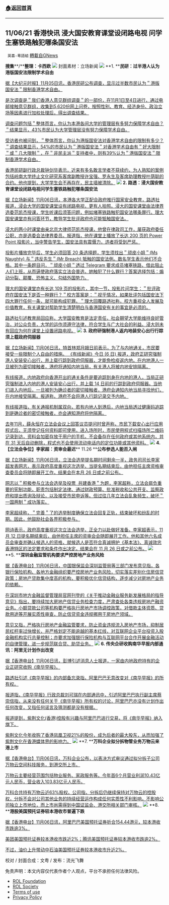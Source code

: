 ###  [:house:返回首頁](https://github.com/ourhimalayas/txt)
---


## 11/06/21 香港快讯 浸大国安教育课堂设闭路电视 问学生塞铁路触犯哪条国安法
` 英喜-粵語組` [轉載自GNews](https://gnews.org/zh-hans/1643759/)

**搜集****/****整理：卡西欧**
![](https://assets.gnews.org/wp-content/uploads/2021/11/1106fenmian.jpg)
封面素材：立场新闻
![](https://assets.gnews.org/wp-content/uploads/2021/11/Screen-Shot-2021-11-06-at-9.48.22-AM.png)
**1. ****民研：过半港人认为港版国安法限制学术自由**

[据【大纪元时报】11月05日讯，香港民研公布调查，显示过半数市民认为＂港版国安法＂限制香港学术自由。](https://hk.epochtimes.com/news/2021-11-05/14522824)

[是次调查是＂我们香港人意见群组调查＂的一部份，在11月1日至4日进行，通过电邮接触意见群组，收集到5,620份网上问卷，按照性别、教育、经济身份、政治立场等因素进行加权处理后，得出调查结果。](https://hk.epochtimes.com/news/2021-11-05/14522824)

[调查问题包括＂整体而言，你认为本港各间大学的管理层有多努力保障学术自由？＂结果显示，43%市民认为大学管理层没有努力保障学术自由。](https://hk.epochtimes.com/news/2021-11-05/14522824)

[受访者也被问到，＂整体而言，你认为港版国安法对香港学术自由的限制有多少？＂调查结果显示，54%的市民认为＂港版国安法＂对香港学术自由有＂好大限制＂或＂几大限制＂，在＂非民主派＂支持者中，则有39%认为＂港版国安法＂限制香港学术自由。](https://hk.epochtimes.com/news/2021-11-05/14522824)

[香港民研副行政总裁钟剑华表示，近来有多名敢言学者不获续约，为人熟知的案例包括岭南大学终止文化研究系客席副教授许宝强、罗永生及客席助理教授叶荫聪的合约。他也提到，大学学生会不再存在，民主墙被清除。](https://hk.epochtimes.com/news/2021-11-05/14522824)
![](https://assets.gnews.org/wp-content/uploads/2021/11/Screen-Shot-2021-11-06-at-9.48.34-AM.png)
**2. ****路透：浸大国安教育课堂设闭路电视****问学生塞铁路触犯哪条国安法**

[据【立场新闻】11月06日讯，本港各大学正配合政府推行国家安全教育，路透社报道，浸会大学的国安课堂设有闭路电视，更有人拍照。浸大的国安课堂由法律界选委范凯杰授课，学生听课后须答问题，例如堵塞铁路触犯国安法哪条罪行。理大国安课堂亦有问答环节，教导学生批评政府也可能牴触国安法。](https://www.thestandnews.com/politics/路透浸大國安教育課堂設-cctv-問學生塞鐵觸犯哪條國安法)

[浸大的两小时课堂由亲北京大律师范凯杰授课，他曾在律政司工作，屡获政府委任公职，亦是选委会法律界委员。报道指，他在课堂上播放了长达 200 页的 Power Point 投影片，当中警告学生，国安法具有震慑力，违者将受到严惩。](https://www.thestandnews.com/politics/路透浸大國安教育課堂設-cctv-問學生塞鐵觸犯哪條國安法)

[投影片播放完毕后，学生必须回答 20 条选择题，学生须找出＂顽皮小姐＂(Ms Naughty) 与＂违反先生＂(Mr Breach) 牴触的国安法例。数名学生表示他们不合格。其中一条题目问，＂顽皮小姐＂透过 Telegram 要求成员堵塞铁路，借此阻止人们上班，从而逼使政府落实立法会普选，她触犯了什么罪行？答案选择包括：煽动分裂、颠覆、恐怖主义、勾结外国势力。](https://www.thestandnews.com/politics/路透浸大國安教育課堂設-cctv-問學生塞鐵觸犯哪條國安法)

[理大的国安课堂亦有长达 109 页的投影片，其中一节，投影片问学生：＂批评政府在国安法下是否一种罪行？＂校方答案是：＂视乎情况，如果批评包括国安法下四大罪行任何一条，就可能构成犯罪。＂理大回覆路透社称，校方重视全人发展及价值教育，有关课堂对帮助学生清楚明白与香港国安有关的事宜是必须的。](https://www.thestandnews.com/politics/路透浸大國安教育課堂設-cctv-問學生塞鐵觸犯哪條國安法)

[路透社引述教育局回应称，大学国安教育是法定责任，社会期望大学能维持良好管治，对公众负责，大学的运作须遵守法律，符合学生与广大社会的利益。浸大则未有回应为何在课堂上设置闭路电视。](https://www.thestandnews.com/politics/路透浸大國安教育課堂設-cctv-問學生塞鐵觸犯哪條國安法)
![](https://assets.gnews.org/wp-content/uploads/2021/11/Screen-Shot-2021-11-06-at-9.48.43-AM.png)
**3. ****政府研强制港人返内地装安心出行****行踪须上载政府伺服器**

[据【立场新闻】11月06日讯，特首林郑月娥日前表示，为了与内地通关，市民要接受一些限制个人自由的措施。 《有线新闻》今日 (6 日) 报道，政府正研究强制港人安装安心出行，并上载行踪到政府伺服器，才能免检疫返内地。在内地港人一旦被列为密切接触者，港府将通知内地当局，有关港人将被内地安排隔离。](https://www.thestandnews.com/society/ab有線政府研強制港人返內地裝安心出行-行蹤須上載政府伺服器)

[有线报道，内地政府向香港开出的通关条件是要追踪到身在内地的港人，当局正研究强制进入内地的港人安装安心出行，并上载 14 日前的行踪到政府伺服器。当他们进入内地后，一旦被列为确诊者的密切接触者，港府会通知内地当局寻找他们，在内地接受隔离。报道称，港府不会将港人行踪记录交予内地。](https://www.thestandnews.com/society/ab有線政府研強制港人返內地裝安心出行-行蹤須上載政府伺服器)

[有线报道指，有关通报机制属双向，若有内地人到港后，内地当局透过健康码追踪到是确诊者的密切接触者，亦会通知港府将他隔离。](https://www.thestandnews.com/society/ab有線政府研強制港人返內地裝安心出行-行蹤須上載政府伺服器)

[去年11月，薛永恒在立法会会议上回答议员提问时曾声称，市民下载安心出行应用程式后，无须登记任何资料即可使用，进入场所时，市民使用程式扫描场所二维码记录到访，资料会加密存放于用户的手机，不会备存在任何政府或其他系统内，并在 31 天后自动删除，程式也不会使用流动电话内的定位功能或其他资料。](https://www.thestandnews.com/society/ab有線政府研強制港人返內地裝安心出行-行蹤須上載政府伺服器)
![](https://assets.gnews.org/wp-content/uploads/2021/11/Screen-Shot-2021-11-06-at-9.48.55-AM.png)
**4.****【立法会争位】李家超：资审会最****迟**** 11.26 ****公布参选人能否入闸**

[据【立场新闻】11月06日讯，立法会选举提名期时间剩余一半，政务司司长李家超发表网志，表示政府高度重视这次选举，当提名期结束后，由他担任主席资格审查委员会将随即展开工作，结果会在本月 26 日或之前公布。](https://www.thestandnews.com/politics/立法會爭位李家超資審會最遲-1126-公佈參選人能否入閘)

[网志以＂积极参与立法会选举及投票  共建香港＂为题，李家超称，立法会肩负重要的宪制功能，职责包括制定法律、通过财政预算、批准税收和公共开支、监察政府和提出质询及辩论，以及接受市民申诉等。但过往几年立法会乱象频生，破坏＂一国两制＂成功落实。](https://www.thestandnews.com/politics/立法會爭位李家超資審會最遲-1126-公佈參選人能否入閘)

[李家超续称，＂完善＂了的选举制度确保立法会回复正轨，结束破坏和纷乱的时期。因此，他鼓励社会各界积极参与。](https://www.thestandnews.com/politics/立法會爭位李家超資審會最遲-1126-公佈參選人能否入閘)

[网诗表示，政府高度重视这次立法会选举，正全力以赴做好准备。李家超表示，11 月 12 日提名期结束后，由他担任主席的资审会会随即展开工作。他和其他六名成员会审查并确认候选人的资格，就候选人是否符合真诚拥护《基本法》、真诚效忠香港特区的法定要求和条件作出决定。结果会在 11 月 26 日或之前公布。](https://www.thestandnews.com/politics/立法會爭位李家超資審會最遲-1126-公佈參選人能否入閘)
![](https://assets.gnews.org/wp-content/uploads/2021/11/Screen-Shot-2021-11-06-at-9.49.04-AM.png)
**5. ****深圳金融监管机构要求严控房地产业务风险**

[据【香港电台】11月06日讯，中国银保监会深圳监管局等三部门发布意见指，各银行保险机构、各地方金融组织要严控房地产业务风险，切实落实差别化住房信贷政策；房地产贷款集中度高的机构，要积极优化信贷结构，逐步减少对房地产业务的依赖。](https://news.rthk.hk/rthk/ch/component/k2/1618555-20211105.htm)

[在深圳市地方金融监督管理局官网刊登的《关于推动金融业服务新发展格局的指导意见》指出，要持续加大房地产信贷业务检查力度，严肃查处各类违规房地产融资业务。小额贷款公司等机构要严格执行房地产市场调控政策，对借款主体资质、贷款用途等开展实质性审查，防止信贷资金违规挪用于房地产领域。](https://news.rthk.hk/rthk/ch/component/k2/1618555-20211105.htm)

[意见又指，严格执行房地产金融监管要求，防止资金违规流入房地产市场，抑制居民杠杆率过快增长，并严格划定不能逾越的基本红线，对互联网企业平台投资入股金融机构实行总量控制；亦要求加强银行保险机构与互联网平台合作开展金融活动的自律管理，进一步规范联合贷、助贷业务。](https://news.rthk.hk/rthk/ch/component/k2/1618555-20211105.htm)
![](https://assets.gnews.org/wp-content/uploads/2021/11/Screen-Shot-2021-11-06-at-9.49.13-AM.png)
**6. ****传央企研收购南华早报****内部通讯：阿里无计划作出改变**

[据【香港电台】11月06日讯，彭博引述消息人士报道，一家由内地政府持有的企业正研究收购《南华早报》。](https://news.rthk.hk/rthk/ch/component/k2/1618596-20211105.htm)

[路透社引述《南华早报》的内部备忘录指，阿里巴巴无意改变对《南华早报》的所有权。](https://news.rthk.hk/rthk/ch/component/k2/1618596-20211105.htm)

[报道指，《南华早报》行政总裁刘可瑞在内部通讯中，引述阿里巴巴执行副主席蔡崇信指，从来没有任何关于《南华早报》所有权的讨论，阿里巴巴亦没有计划作出任何改变，又指任何谣言及猜测都是没有根据。](https://news.rthk.hk/rthk/ch/component/k2/1618596-20211105.htm)

[报道提到，紫荆文化(香港)控股有兴趣与阿里巴巴进行交易，将《南华早报》纳入旗下。](https://news.rthk.hk/rthk/ch/component/k2/1618596-20211105.htm)

[紫荆文化今年收购了香港凤凰卫视21%的股份，成为后者的最大股东，从而加强了紫荆文化在香港媒体界的影响力。](https://news.rthk.hk/rthk/ch/component/k2/1618596-20211105.htm)
![](https://assets.gnews.org/wp-content/uploads/2021/11/Screen-Shot-2021-11-06-at-9.49.22-AM.png)
**7. ****万科企业拟分拆物管业务万物云来港上市**

[据【香港电台】11月06日讯，万科企业公布，以表决方式审议通过拟分拆子公司万物云空间科技服务，到港交所上市。](https://news.rthk.hk/rthk/ch/component/k2/1618585-20211105.htm)

[万物云主要经营范围包括物业服务、家政服务等。今年首6个月营业利润10.43亿元人民币，营业收入103.83亿元人民币。](https://news.rthk.hk/rthk/ch/component/k2/1618585-20211105.htm)

[万科合共持有万物云近63%股权。公司指，分拆后仍继续保持对万物云的控股权，分拆不会对公司其他业务的持续经营运作构成任何实质性不利影响，不影响公司独立上市地位，而上市尚需得到中国证监会、港交所相关部门审核。](https://news.rthk.hk/rthk/ch/component/k2/1618585-20211105.htm)
![](https://assets.gnews.org/wp-content/uploads/2021/11/Screen-Shot-2021-11-06-at-9.49.31-AM.png)
**8. ****港股美国预托证券较本港收市普遍下跌**

[据【香港电台】11月06日讯，阿里巴巴美国预托证券折合154.44港元，较本港收市跌逾3%。](https://news.rthk.hk/rthk/ch/component/k2/1618613-20211106.htm?spTabChangeable=0)

[美团美国预托证券较本港收市跌近2%；腾讯美国预托证券较本港收市跌逾2%。](https://news.rthk.hk/rthk/ch/component/k2/1618613-20211106.htm?spTabChangeable=0)

[不过，油价上升带动中石油美国预托证券较本港收市升近2%。](https://news.rthk.hk/rthk/ch/component/k2/1618613-20211106.htm?spTabChangeable=0)

校对 / 封面合成：文粤 / 发布：流光飞舞

 

免责声明：本文内容仅代表作者个人观点，平台不承担任何法律风险。

- [ROL Foundation](https://rolfoundation.org/)
- [ROL Society](https://rolsociety.org/)
- [Terms of use](https://gnews.org/terms-of-use-3/)
- [Privacy Policy](https://gnews.org/privacy-policy/)
